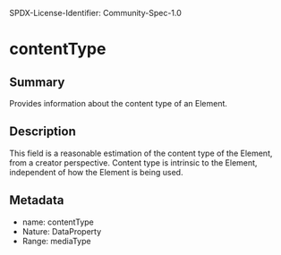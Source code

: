 SPDX-License-Identifier: Community-Spec-1.0

# contentType

## Summary

Provides information about the content type of an Element.

## Description

This field is a reasonable estimation of the content type of the Element, from a creator perspective.
Content type is intrinsic to the Element, independent of how the Element is being used.

## Metadata

- name: contentType
- Nature: DataProperty
- Range: mediaType


